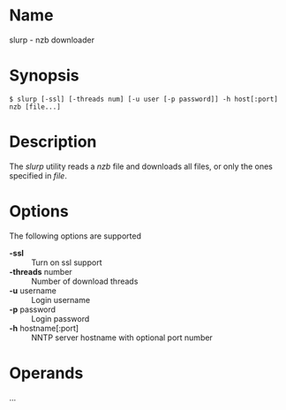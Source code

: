 # Name
slurp - nzb downloader
# Synopsis
`$ slurp [-ssl] [-threads num] [-u user [-p password]] -h host[:port] nzb [file...]`
# Description
The *slurp* utility reads a *nzb* file and downloads all files, or only the ones
specified in *file*.
# Options
The following options are supported

<dl>
  <dt><strong>-ssl</strong></dt>
  <dd> Turn on ssl support</dd>
  <dt><strong>-threads</strong> number</dt>
  <dd>Number of download threads</dd>
  <dt><strong>-u</strong> username</dt>
  <dd>Login username</dd>
  <dt><strong>-p</strong> password</dt>
  <dd>Login password</dd>
  <dt><strong>-h</strong> hostname[:port]</dt>
  <dd>NNTP server hostname with optional port number</dd>
</dl>

# Operands
...

